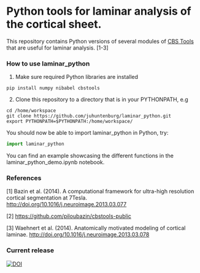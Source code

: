 # Python tools for laminar analysis of the cortical sheet.

This repository contains Python versions of several modules of [CBS Tools](https://www.nitrc.org/projects/cbs-tools/) that are useful for laminar
analysis. [1-3]


### How to use laminar_python

1. Make sure required Python libraries are installed

```
pip install numpy nibabel cbstools
```

2. Clone this repository to a directory that is in your PYTHONPATH, e.g

```
cd /home/workspace
git clone https://github.com/juhuntenburg/laminar_python.git
export PYTHONPATH=$PYTHONPATH:/home/workspace/
```

You should now be able to import laminar_python in Python, try:
```python
import laminar_python
```

You can find an example showcasing the different functions in the laminar_python_demo.ipynb notebook.


### References

[1] Bazin et al. (2014). A computational framework for ultra-high resolution cortical segmentation at 7Tesla. http://doi.org/10.1016/j.neuroimage.2013.03.077

[2] https://github.com/piloubazin/cbstools-public

[3] Waehnert et al. (2014). Anatomically motivated modeling of cortical
laminae. http://doi.org/10.1016/j.neuroimage.2013.03.078


### Current release

[![DOI](https://zenodo.org/badge/61796663.svg)](https://zenodo.org/badge/latestdoi/61796663)
